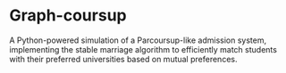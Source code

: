 # Graph-coursup
A Python-powered simulation of a Parcoursup-like admission system, implementing the stable marriage algorithm to efficiently match students with their preferred universities based on mutual preferences.
